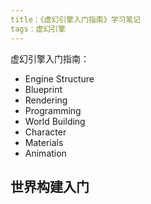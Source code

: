 ```yaml
---
title：《虚幻引擎入门指南》学习笔记
tags：虚幻引擎
---
```

虚幻引擎入门指南：

- Engine Structure
- Blueprint
- Rendering
- Programming
- World Building
- Character
- Materials
- Animation

## 世界构建入门

